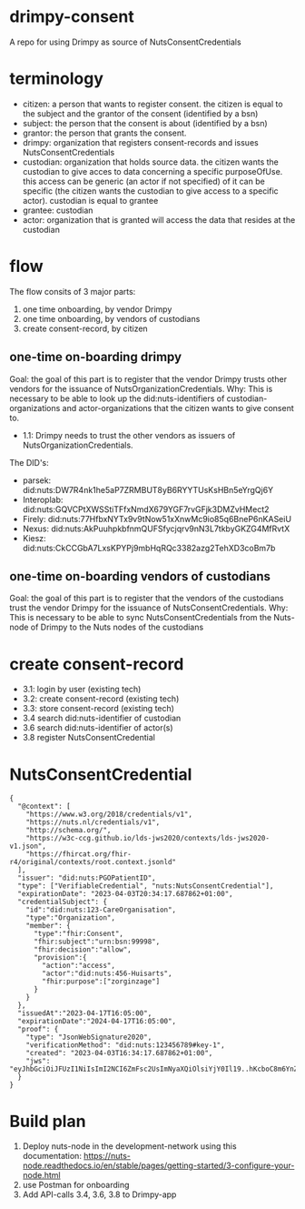 # drimpy-consent
A repo for using Drimpy as source of NutsConsentCredentials

# terminology
- citizen: a person that wants to register consent. the citizen is equal to the subject and the grantor of the consent (identified by a bsn)
- subject: the person that the consent is about (identified by a bsn)
- grantor: the person that grants the consent.
- drimpy: organization that registers consent-records and issues NutsConsentCredentials
- custodian: organization that holds source data. the citizen wants the custodian to give acces to data concerning a specific purposeOfUse. this access can be generic (an actor if not specified) of it can be specific (the citizen wants the custodian to give access to a specific actor). custodian is equal to grantee
- grantee: custodian
- actor: organization that is granted will access the data that resides at the custodian

# flow 
The flow consits of 3 major parts:
1. one time onboarding, by vendor Drimpy
2. one time onboarding, by vendors of custodians
3. create consent-record, by citizen

## one-time on-boarding drimpy
Goal: the goal of this part is to register that the vendor Drimpy trusts other vendors for the issuance of NutsOrganizationCredentials. 
Why: This is necessary to be able to look up the did:nuts-identifiers of custodian-organizations and actor-organizations that the citizen wants to give consent to. 
- 1.1: Drimpy needs to trust the other vendors as issuers of NutsOrganizationCredentials. 

The DID's:
- parsek:	did:nuts:DW7R4nk1he5aP7ZRMBUT8yB6RYYTUsKsHBn5eYrgQj6Y
- Interoplab:	did:nuts:GQVCPtXWSStiTFfxNmdX679YGF7rvGFjk3DMZvHMect2
- Firely:	did:nuts:77HfbxNYTx9v9tNow51xXnwMc9io85q6BneP6nKASeiU
- Nexus:	did:nuts:AkPuuhpkbfnmQUFSfycjqrv9nN3L7tkbyGKZG4MfRvtX
- Kiesz:	did:nuts:CkCCGbA7LxsKPYPj9mbHqRQc3382azg2TehXD3coBm7b

## one-time on-boarding vendors of custodians
Goal: the goal of this part is to register that the vendors of the custodians trust the vendor Drimpy for the issuance of NutsConsentCredentials. 
Why: This is necessary to be able to sync NutsConsentCredentials from the Nuts-node of Drimpy to the Nuts nodes of the custodians

# create consent-record
- 3.1: login by user (existing tech)
- 3.2: create consent-record (existing tech)
- 3.3: store consent-record (existing tech)
- 3.4 search did:nuts-identifier of custodian
- 3.6 search did:nuts-identifier of actor(s)
- 3.8 register NutsConsentCredential

# NutsConsentCredential
~~~
{
  "@context": [
    "https://www.w3.org/2018/credentials/v1",
    "https://nuts.nl/credentials/v1",
    "http://schema.org/",
    "https://w3c-ccg.github.io/lds-jws2020/contexts/lds-jws2020-v1.json",
    "https://fhircat.org/fhir-r4/original/contexts/root.context.jsonld"
  ],
  "issuer": "did:nuts:PGOPatientID",
  "type": ["VerifiableCredential", "nuts:NutsConsentCredential"],
  "expirationDate": "2023-04-03T20:34:17.687862+01:00",
  "credentialSubject": {
    "id":"did:nuts:123-CareOrganisation",
    "type":"Organization",
    "member": {
      "type":"fhir:Consent",
      "fhir:subject":"urn:bsn:99998",
      "fhir:decision":"allow",
      "provision":{
        "action":"access",
        "actor":"did:nuts:456-Huisarts",
        "fhir:purpose":["zorginzage"]
      }
    }
  },
  "issuedAt":"2023-04-17T16:05:00",
  "expirationDate":"2024-04-17T16:05:00",
  "proof": {
    "type": "JsonWebSignature2020",
    "verificationMethod": "did:nuts:123456789#key-1",
    "created": "2023-04-03T16:34:17.687862+01:00",
    "jws": "eyJhbGciOiJFUzI1NiIsImI2NCI6ZmFsc2UsImNyaXQiOlsiYjY0Il19..hKcboC8m6YnZPi6ReJAYs0J0Ztn5nxcx2EavoXdtrkWxmE1JZmImW89_8IIgjvfI8XtGeDlEnGywAuY2u7y9Bw"
  }
}
~~~

# Build plan
1. Deploy nuts-node in the development-network using this documentation: https://nuts-node.readthedocs.io/en/stable/pages/getting-started/3-configure-your-node.html
2. use Postman for onboarding
3. Add API-calls 3.4, 3.6, 3.8 to Drimpy-app